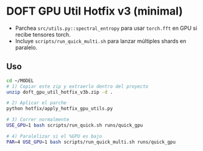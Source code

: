 # DOFT GPU Util Hotfix v3 (minimal)

- Parchea `src/utils.py::spectral_entropy` para usar `torch.fft` en GPU si recibe tensores torch.
- Incluye `scripts/run_quick_multi.sh` para lanzar múltiples shards en paralelo.

## Uso

```bash
cd ~/MODEL
# 1) Copiar este zip y extraerlo dentro del proyecto
unzip doft_gpu_util_hotfix_v3b.zip -d .

# 2) Aplicar el parche
python hotfix/apply_hotfix_gpu_utils.py

# 3) Correr normalmente
USE_GPU=1 bash scripts/run_quick.sh runs/quick_gpu

# 4) Paralelizar si el %GPU es bajo
PAR=4 USE_GPU=1 bash scripts/run_quick_multi.sh runs/quick_gpu
```
